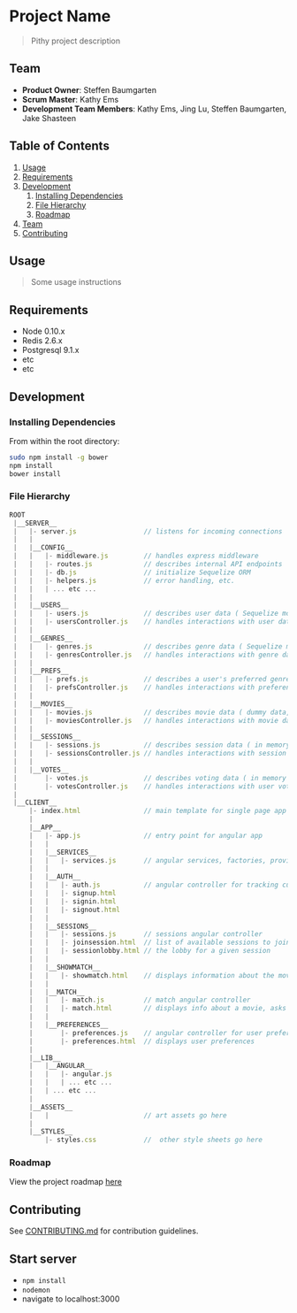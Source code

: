 # Project Name

> Pithy project description

## Team

  - __Product Owner__: Steffen Baumgarten
  - __Scrum Master__: Kathy Ems
  - __Development Team Members__: Kathy Ems, Jing Lu, Steffen Baumgarten, Jake Shasteen

## Table of Contents

1. [Usage](#Usage)
1. [Requirements](#requirements)
1. [Development](#development)
    1. [Installing Dependencies](#installing-dependencies)
    2. [File Hierarchy](#hierarchy)
    1. [Roadmap](#roadmap)
1. [Team](#team)
1. [Contributing](#contributing)

## Usage

> Some usage instructions

## Requirements

- Node 0.10.x
- Redis 2.6.x
- Postgresql 9.1.x
- etc
- etc

## Development

### Installing Dependencies

From within the root directory:

```sh
sudo npm install -g bower
npm install
bower install
```

### File Hierarchy
```js
ROOT
 |__SERVER__
 |   |- server.js                 // listens for incoming connections
 |   |
 |   |__CONFIG__
 |   |   |- middleware.js         // handles express middleware
 |   |   |- routes.js             // describes internal API endpoints
 |   |   |- db.js                 // initialize Sequelize ORM
 |   |   |- helpers.js            // error handling, etc.
 |   |   | ... etc ...
 |   |
 |   |__USERS__
 |   |   |- users.js              // describes user data ( Sequelize model / database table )
 |   |   |- usersController.js    // handles interactions with user data
 |   |
 |   |__GENRES__
 |   |   |- genres.js             // describes genre data ( Sequelize model / db table )
 |   |   |- genresController.js   // handles interactions with genre data
 |   |
 |   |__PREFS__
 |   |   |- prefs.js              // describes a user's preferred genres
 |   |   |- prefsController.js    // handles interactions with preference dataset
 |   |
 |   |__MOVIES__
 |   |   |- movies.js             // describes movie data ( dummy data, refactor later to use external API or store in db )
 |   |   |- moviesController.js   // handles interactions with movie dataset
 |   |
 |   |__SESSIONS__
 |   |   |- sessions.js           // describes session data ( in memory model for now, perhaps refactor into db later? )
 |   |   |- sessionsController.js // handles interactions with session data
 |   |
 |   |__VOTES__
 |       |- votes.js              // describes voting data ( in memory vote tracking )
 |       |- votesController.js    // handles interactions with user voting data
 |
 |__CLIENT__
     |- index.html                // main template for single page app
     |
     |__APP__
     |   |- app.js                // entry point for angular app
     |   |
     |   |__SERVICES__
     |   |   |- services.js       // angular services, factories, providers
     |   |
     |   |__AUTH__
     |   |   |- auth.js           // angular controller for tracking current user
     |   |   |- signup.html      
     |   |   |- signin.html
     |   |   |- signout.html
     |   |
     |   |__SESSIONS__
     |   |   |- sessions.js       // sessions angular controller
     |   |   |- joinsession.html  // list of available sessions to join
     |   |   |- sessionlobby.html // the lobby for a given session
     |   |
     |   |__SHOWMATCH__
     |   |   |- showmatch.html    // displays information about the movie your group matched on
     |   |
     |   |__MATCH__
     |   |   |- match.js          // match angular controller
     |   |   |- match.html        // displays info about a movie, asks for yes/no input
     |   |
     |   |__PREFERENCES__
     |       |- preferences.js    // angular controller for user preferences
     |       |- preferences.html  // displays user preferences
     |
     |__LIB__
     |   |__ANGULAR__
     |   |   |- angular.js
     |   |   | ... etc ...
     |   | ... etc ...
     |
     |__ASSETS__
     |   |                        // art assets go here
     |
     |__STYLES__
         |- styles.css            //  other style sheets go here
```

### Roadmap

View the project roadmap [here](https://waffle.io/RubiginousChanticleer/rubiginouschanticleer)


## Contributing

See [CONTRIBUTING.md](CONTRIBUTING.md) for contribution guidelines.

## Start server
- `npm install`
- `nodemon`
- navigate to localhost:3000
